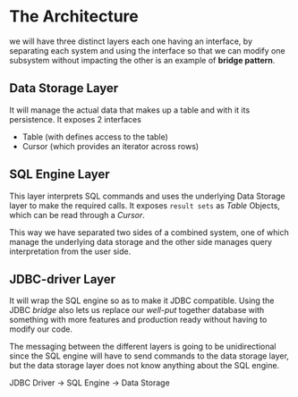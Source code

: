 # The Architecture

we will have three distinct layers each one having an interface, by separating each system and using the interface so that we can modify one subsystem without impacting the other is an example of **bridge pattern**.

## Data Storage Layer
It will manage the actual data that makes up a table and with it its persistence. 
It exposes 2 interfaces
- Table (with defines access to the table)
- Cursor (which provides an iterator across rows)

## SQL Engine Layer
This layer interprets SQL commands and uses the underlying Data Storage layer to make the required calls. It exposes `result sets` as *Table* Objects, which can be read through a *Cursor*. 

This way we have separated two sides of a combined system, one of which manage the underlying data storage and the other side manages query interpretation from the user side.

## JDBC-driver Layer
It will wrap the SQL engine so as to make it JDBC compatible. Using the JDBC *bridge* also lets us replace our *well-put* together database with something with more features and production ready without having to modify our code. 


The messaging between the different layers is going to be unidirectional since the SQL engine will have to send commands to the data storage layer, but the data storage layer does not know anything about the SQL engine. 

JDBC Driver -> SQL Engine -> Data Storage

